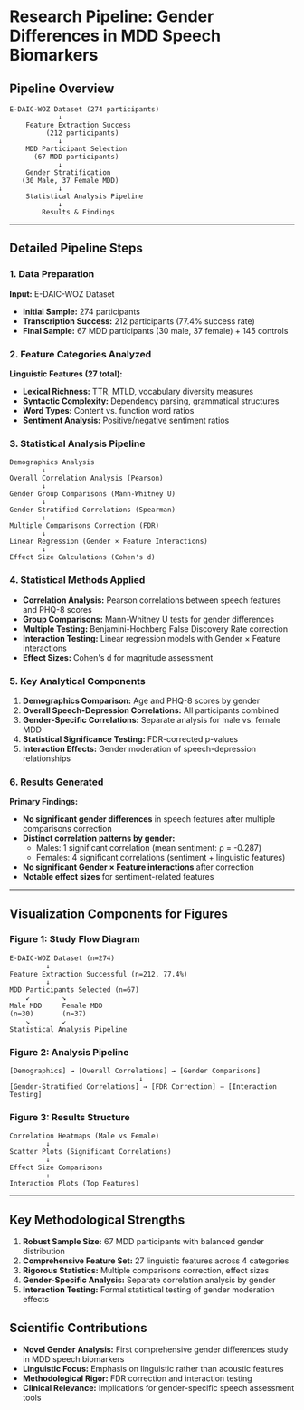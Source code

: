 # Research Pipeline: Gender Differences in MDD Speech Biomarkers

## Pipeline Overview
```
E-DAIC-WOZ Dataset (274 participants)
            ↓
    Feature Extraction Success
         (212 participants)
            ↓
    MDD Participant Selection
      (67 MDD participants)
            ↓
    Gender Stratification
   (30 Male, 37 Female MDD)
            ↓
    Statistical Analysis Pipeline
            ↓
        Results & Findings
```

---

## Detailed Pipeline Steps

### 1. Data Preparation
**Input:** E-DAIC-WOZ Dataset
- **Initial Sample:** 274 participants
- **Transcription Success:** 212 participants (77.4% success rate)
- **Final Sample:** 67 MDD participants (30 male, 37 female) + 145 controls

### 2. Feature Categories Analyzed
**Linguistic Features (27 total):**
- **Lexical Richness:** TTR, MTLD, vocabulary diversity measures
- **Syntactic Complexity:** Dependency parsing, grammatical structures
- **Word Types:** Content vs. function word ratios
- **Sentiment Analysis:** Positive/negative sentiment ratios

### 3. Statistical Analysis Pipeline
```
Demographics Analysis
        ↓
Overall Correlation Analysis (Pearson)
        ↓
Gender Group Comparisons (Mann-Whitney U)
        ↓
Gender-Stratified Correlations (Spearman)
        ↓
Multiple Comparisons Correction (FDR)
        ↓
Linear Regression (Gender × Feature Interactions)
        ↓
Effect Size Calculations (Cohen's d)
```

### 4. Statistical Methods Applied
- **Correlation Analysis:** Pearson correlations between speech features and PHQ-8 scores
- **Group Comparisons:** Mann-Whitney U tests for gender differences
- **Multiple Testing:** Benjamini-Hochberg False Discovery Rate correction
- **Interaction Testing:** Linear regression models with Gender × Feature interactions
- **Effect Sizes:** Cohen's d for magnitude assessment

### 5. Key Analytical Components
1. **Demographics Comparison:** Age and PHQ-8 scores by gender
2. **Overall Speech-Depression Correlations:** All participants combined
3. **Gender-Specific Correlations:** Separate analysis for male vs. female MDD
4. **Statistical Significance Testing:** FDR-corrected p-values
5. **Interaction Effects:** Gender moderation of speech-depression relationships

### 6. Results Generated
**Primary Findings:**
- **No significant gender differences** in speech features after multiple comparisons correction
- **Distinct correlation patterns by gender:**
  - Males: 1 significant correlation (mean sentiment: ρ = -0.287)
  - Females: 4 significant correlations (sentiment + linguistic features)
- **No significant Gender × Feature interactions** after correction
- **Notable effect sizes** for sentiment-related features

---

## Visualization Components for Figures

### Figure 1: Study Flow Diagram
```
E-DAIC-WOZ Dataset (n=274)
         ↓
Feature Extraction Successful (n=212, 77.4%)
         ↓
MDD Participants Selected (n=67)
    ↙        ↘
Male MDD     Female MDD
(n=30)       (n=37)
    ↘        ↙
Statistical Analysis Pipeline
```

### Figure 2: Analysis Pipeline
```
[Demographics] → [Overall Correlations] → [Gender Comparisons]
                                ↓
[Gender-Stratified Correlations] → [FDR Correction] → [Interaction Testing]
```

### Figure 3: Results Structure
```
Correlation Heatmaps (Male vs Female)
         ↓
Scatter Plots (Significant Correlations)
         ↓
Effect Size Comparisons
         ↓
Interaction Plots (Top Features)
```

---

## Key Methodological Strengths
1. **Robust Sample Size:** 67 MDD participants with balanced gender distribution
2. **Comprehensive Feature Set:** 27 linguistic features across 4 categories
3. **Rigorous Statistics:** Multiple comparisons correction, effect sizes
4. **Gender-Specific Analysis:** Separate correlation analysis by gender
5. **Interaction Testing:** Formal statistical testing of gender moderation effects

## Scientific Contributions
- **Novel Gender Analysis:** First comprehensive gender differences study in MDD speech biomarkers
- **Linguistic Focus:** Emphasis on linguistic rather than acoustic features
- **Methodological Rigor:** FDR correction and interaction testing
- **Clinical Relevance:** Implications for gender-specific speech assessment tools
